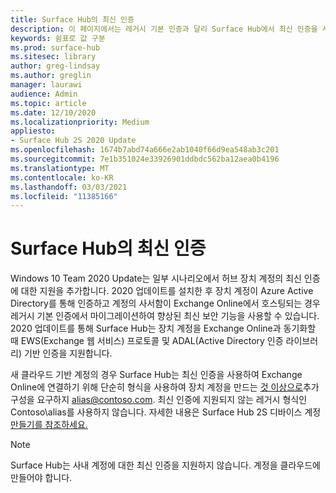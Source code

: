 ```yaml
---
title: Surface Hub의 최신 인증
description: 이 페이지에서는 레거시 기본 인증과 달리 Surface Hub에서 최신 인증을 사용하는 방법을 설명하고 있습니다.
keywords: 쉼표로 값 구분
ms.prod: surface-hub
ms.sitesec: library
author: greg-lindsay
ms.author: greglin
manager: laurawi
audience: Admin
ms.topic: article
ms.date: 12/10/2020
ms.localizationpriority: Medium
appliesto:
- Surface Hub 2S 2020 Update
ms.openlocfilehash: 1674b7abd74a666e2ab1040f66d9ea548ab3c201
ms.sourcegitcommit: 7e1b351024e33926901ddbdc562ba12aea0b4196
ms.translationtype: MT
ms.contentlocale: ko-KR
ms.lasthandoff: 03/03/2021
ms.locfileid: "11385166"
---
```

# <a name="modern-authentication-on-surface-hub"></a>Surface Hub의 최신 인증

Windows 10 Team 2020 Update는 일부 시나리오에서 허브 장치 계정의 최신 인증에 대한 지원을 추가합니다. 2020 업데이트를 설치한 후 장치 계정이 Azure Active Directory를 통해 인증하고 계정의 사서함이 Exchange Online에서 호스팅되는 경우 레거시 기본 인증에서 마이그레이션하여 향상된 최신 보안 기능을 사용할 수 있습니다. 2020 업데이트를 통해 Surface Hub는 장치 계정을 Exchange Online과 동기화할 때 EWS(Exchange 웹 서비스) 프로토콜 및 ADAL(Active Directory 인증 라이브러리) 기반 인증을 지원합니다.

새 클라우드 기반 계정의 경우 Surface Hub는 최신 인증을 사용하여 Exchange Online에 연결하기 위해 단순히 형식을 사용하여 장치 계정을 만드는 [것 이상으로](mailto:alias@contoso.com)추가 구성을 요구하지 alias@contoso.com. 최신 인증에 지원되지 않는 레거시 형식인 Contoso\alias를 사용하지 않습니다. 자세한 내용은 Surface Hub 2S 디바이스 계정 [만들기를 참조하세요.](https://docs.microsoft.com/surface-hub/surface-hub-2s-account)

> [!NOTE]
> Surface Hub는 사내 계정에 대한 최신 인증을 지원하지 않습니다. 계정을 클라우드에 만들어야 합니다.

